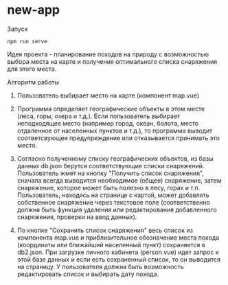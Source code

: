 # new-app
Запуск
```
npm run serve
```

Идея проекта - планирование походов на природу с возможностью выбора места на карте и получения оптимального списка снаряжения для этого места. 

Алгоритм работы
1. Пользователь выбирает место на карте (компонент map.vue)
   
2. Программа определяет географические объекты в этом месте (леса, горы, озера и т.д.). Если пользователь выбирает неподходящее место (например город, океан, болота, место отдаленное от населенных пунктов и т.д.), то программа выводит соответсвующее предупреждение или отказывается принимать это место.
   
3. Согласно полученному списку географических объектов, из базы данных db.json берутся соответствующие списки снаряжений. Пользователь жмет на кнопку "Получить список снаряжения", сначала всегда выводится необходимое (общее) снаряжение, затем снаряжение, которое может быть полезно в лесу, горах и т.п. Пользователь, находясь на странице с картой, может добавлять собственное снаряжение через текстовое поле (соответственно должна быть функция удаления или редактирования добавленного снаряжения, проверки на ввод данных).

4. По кнопке "Сохранить список снаряжения" весь список из компонента map.vue и приблизительное обозначение места похода (координаты или ближайший населенный пункт) сохраняется в db2.json. При загрузке личного кабинета (person.vue) идет запрос к этой базе данных и если есть сохраненный список, то он выводится на страницу. У пользователя должна быть возможность редактировать список и выбирать дату похода.
